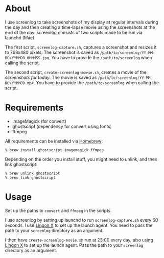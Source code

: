 # About
I use screenlog to take screenshots of my display at regular intervals during the day and then creating a time-lapse movie using the screenshots at the end of the day. screenlog consists of two scripts made to be run via launchd (Mac).

The first script, `screenlog-capture.sh`, captures a screenshot and resizes it to 768x480 pixels. The screenshot is saved as `/path/to/screenlog/YY-MM-DD/YYMMDD_HHMMSS.jpg`. You have to provide the `/path/to/screenlog` when calling the script.

The second script, `create-screenlog-movie.sh`, creates a movie of the *screenshots for today*. The movie is saved as `/path/to/screenlog/YY-MM-DD/YYMMDD.mp4`. You have to provide the `/path/to/screenlog` when calling the script.

# Requirements
* ImageMagick (for convert)
* ghostscript (dependency for convert using fonts)
* ffmpeg

All requirements can be installed via [Homebrew](http://brew.sh/):

    % brew install ghostscript imagemagick ffmpeg

Depending on the order you install stuff, you might need to unlink, and then link ghostscript:

    % brew unlink ghostscript
    % brew link ghostscript

# Usage
Set up the paths to `convert` and `ffmpeg` in the scripts.

I use screenlog by setting up launchd to run `screenlog-capture.sh` every 60 seconds. I use [Lingon X](http://www.peterborgapps.com/lingon/) to set up the launch agent. You need to pass the path to your `screenlog` directory as an argument.

I then have `create-screenlog-movie.sh` run at 23:00 every day, also using [Lingon X](http://www.peterborgapps.com/lingon/) to set up the launch agent. Pass the path to your `screenlog` directory as an argument.
